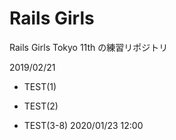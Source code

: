 # Rails Girls

Rails Girls Tokyo 11th の練習リポジトリ

2019/02/21

* TEST(1)

* TEST(2)

* TEST(3-8) 2020/01/23 12:00

